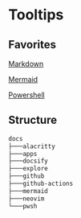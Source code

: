 # Tooltips

## Favorites

[Markdown](markdown/README.md)

[Mermaid](mermaid/README.md)

[Powershell](pwsh/README.md)

## Structure

```markdown
docs
├───alacritty
├───apps
├───docsify
├───explore
├───github
├───github-actions
├───mermaid
├───neovim
└───pwsh
```
